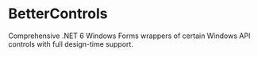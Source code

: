 # BetterControls
Comprehensive .NET 6 Windows Forms wrappers of certain Windows API controls with full design-time support.
